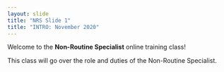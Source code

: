 ```yaml
---
layout: slide
title: "NRS Slide 1"
title: "INTRO: November 2020"
---
```


Welcome to the **Non-Routine Specialist** online training class!

This class will go over the role and duties of the Non-Routine Specialist.
